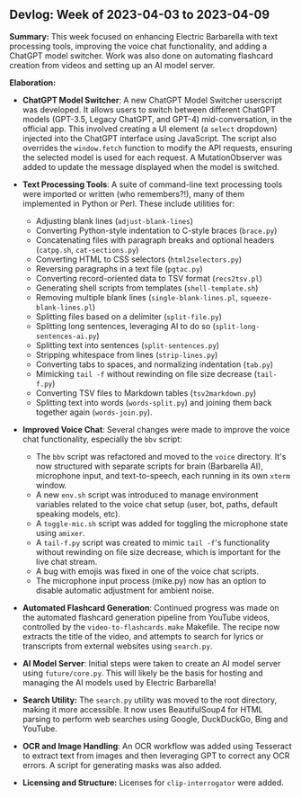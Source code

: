 ## Devlog: Week of 2023-04-03 to 2023-04-09

**Summary:** This week focused on enhancing Electric Barbarella with text processing tools, improving the voice chat functionality, and adding a ChatGPT model switcher. Work was also done on automating flashcard creation from videos and setting up an AI model server.

**Elaboration:**

*   **ChatGPT Model Switcher**:  A new ChatGPT Model Switcher userscript was developed. It allows users to switch between different ChatGPT models (GPT-3.5, Legacy ChatGPT, and GPT-4) mid-conversation, in the official app. This involved creating a UI element (a `select` dropdown) injected into the ChatGPT interface using JavaScript. The script also overrides the `window.fetch` function to modify the API requests, ensuring the selected model is used for each request. A MutationObserver was added to update the message displayed when the model is switched.

*   **Text Processing Tools**: A suite of command-line text processing tools were imported or written (who remembers?!), many of them implemented in Python or Perl. These include utilities for:
    *   Adjusting blank lines (`adjust-blank-lines`)
    *   Converting Python-style indentation to C-style braces (`brace.py`)
    *   Concatenating files with paragraph breaks and optional headers (`catpg.sh`, `cat-sections.py`)
    *   Converting HTML to CSS selectors (`html2selectors.py`)
    *   Reversing paragraphs in a text file (`pgtac.py`)
    *   Converting record-oriented data to TSV format (`recs2tsv.pl`)
    *   Generating shell scripts from templates (`shell-template.sh`)
    *   Removing multiple blank lines (`single-blank-lines.pl`, `squeeze-blank-lines.pl`)
    *   Splitting files based on a delimiter (`split-file.py`)
    *   Splitting long sentences, leveraging AI to do so (`split-long-sentences-ai.py`)
    *   Splitting text into sentences (`split-sentences.py`)
    *   Stripping whitespace from lines (`strip-lines.py`)
    *   Converting tabs to spaces, and normalizing indentation (`tab.py`)
    *   Mimicking `tail -f` without rewinding on file size decrease (`tail-f.py`)
    *   Converting TSV files to Markdown tables (`tsv2markdown.py`)
    *   Splitting text into words (`words-split.py`) and joining them back together again (`words-join.py`).

*   **Improved Voice Chat**:  Several changes were made to improve the voice chat functionality, especially the `bbv` script:
    * The `bbv` script was refactored and moved to the `voice` directory. It's now structured with separate scripts for brain (Barbarella AI), microphone input, and text-to-speech, each running in its own `xterm` window.
    * A new `env.sh` script was introduced to manage environment variables related to the voice chat setup (user, bot, paths, default speaking models, etc).
    * A `toggle-mic.sh` script was added for toggling the microphone state using `amixer`.
    * A `tail-f.py` script was created to mimic `tail -f`'s functionality without rewinding on file size decrease, which is important for the live chat stream.
    * A bug with emojis was fixed in one of the voice chat scripts.
    * The microphone input process (mike.py) now has an option to disable automatic adjustment for ambient noise.

*   **Automated Flashcard Generation**: Continued progress was made on the automated flashcard generation pipeline from YouTube videos, controlled by the `video-to-flashcards.make` Makefile.  The recipe now extracts the title of the video, and attempts to search for lyrics or transcripts from external websites using `search.py`.

*   **AI Model Server**: Initial steps were taken to create an AI model server using `future/core.py`. This will likely be the basis for hosting and managing the AI models used by Electric Barbarella!

*   **Search Utility:** The `search.py` utility was moved to the root directory, making it more accessible. It now uses BeautifulSoup4 for HTML parsing to perform web searches using Google, DuckDuckGo, Bing and YouTube.

*   **OCR and Image Handling**:  An OCR workflow was added using Tesseract to extract text from images and then leveraging GPT to correct any OCR errors. A script for generating masks was also added.

*   **Licensing and Structure:** Licenses for `clip-interrogator` were added.

